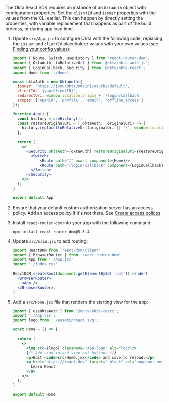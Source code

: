 The Okta React SDK requires an instance of an `OktaAuth` object with configuration properties. Set the `clientId` and `issuer` properties with the values from the CLI earlier. This can happen by directly setting the properties, with variable replacement that happens as part of the build process, or during app load time.

1. Update `src/App.jsx` to configure Okta with the following code, replacing the `issuer` and `clientId` placeholder values with your own values (see [Finding your config values](/docs/guides/sign-into-spa-redirect/react/main/#find-your-config-values)):

   ```jsx
   import { Route, Switch, useHistory } from 'react-router-dom';
   import { OktaAuth, toRelativeUrl } from '@okta/okta-auth-js';
   import { LoginCallback, Security } from '@okta/okta-react';
   import Home from './Home';

   const oktaAuth = new OktaAuth({
     issuer: 'https://{yourOktaDomain}/oauth2/default',
     clientId: '{yourClientID}',
     redirectUri: window.location.origin + '/login/callback',
     scopes: ['openid', 'profile', 'email', 'offline_access']
   });

   function App() {
     const history = useHistory();
     const restoreOriginalUri = (_oktaAuth,  originalUri) => {
       history.replace(toRelativeUrl(originalUri || '/', window.location.origin));
     };

     return (
       <>
         <Security oktaAuth={oktaAuth} restoreOriginalUri={restoreOriginalUri}>
           <Switch>
               <Route path="/" exact component={Home}/>
               <Route path="/login/callback" component={LoginCallback}/>
           </Switch>
         </Security>
       </>
     );
   }

   export default App
   ```

1. Ensure that your default custom authorization server has an access policy. Add an access policy if it's not there. See [Create access polices](https://help.okta.com/okta_help.htm?type=oie&id=ext-create-access-policies).

1. Install `react-router-dom` into your app with the following command:

   ```shell
   npm install react-router-dom@5.3.4
   ```

1. Update `src/main.jsx` to add routing:

   ```jsx
   import ReactDOM from 'react-dom/client'
   import { BrowserRouter } from 'react-router-dom'
   import App from './App.jsx'
   import './index.css'

   ReactDOM.createRoot(document.getElementById('root')).render(
     <BrowserRouter>
       <App />
     </BrowserRouter>,
   )
   ```

1. Add a `src/Home.jsx` file that renders the starting view for the app:

   ```jsx
   import { useOktaAuth } from '@okta/okta-react';
   import './App.css';
   import logo from './assets/react.svg';

   const Home = () => {

     return (
       <>
         <img src={logo} className="App-logo" alt="logo"/>
         {/* Add sign in and sign out buttons */}
         <p>Edit <code>src/Home.jsx</code> and save to reload.</p>
         <a href="https://react.dev" target="_blank" rel="noopener noreferrer">
           Learn React
         </a>
       </>
     );
   }

   export default Home
   ```
